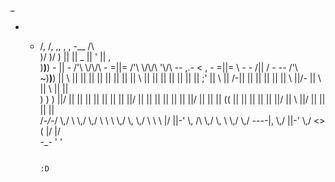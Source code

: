  _                                                                                                                                                                      
- - /, /,       ,,                                   ,                                                             ,                      -__ /\                        
  )/ )/ )       ||                                  ||                                                  _         ||   '                    || \,                       
  )__)__)  _-_  ||  _-_  /'\\ \\/\\/\\  _-_        =||=  /'\\       \\/\\/\\ '\\/\\       -_-_  ,._-_  < \,  _-_ =||= \\  _-_  _-_         /|| /    _-_  -_-_   /'\\    
 ~)__)__) || \\ || ||   || || || || || || \\        ||  || ||       || || ||  || ;'       || \\  ||    /-|| ||    ||  || ||   || \\        \||/-   || \\ || \\ || ||    
  )  )  ) ||/   || ||   || || || || || ||/          ||  || ||       || || ||  ||/         || ||  ||   (( || ||    ||  || ||   ||/           ||  \  ||/   || || || ||    
 /-_/-_/  \\,/  \\ \\,/ \\,/  \\ \\ \\ \\,/         \\, \\,/        \\ \\ \\  |/          ||-'   \\,   \/\\ \\,/  \\, \\ \\,/ \\,/        _---_-|, \\,/  ||-'  \\,/  <> 
                                                                             (            |/                                                             |/             
                                                                              -_-         '                                                              '              

                                                                              :D